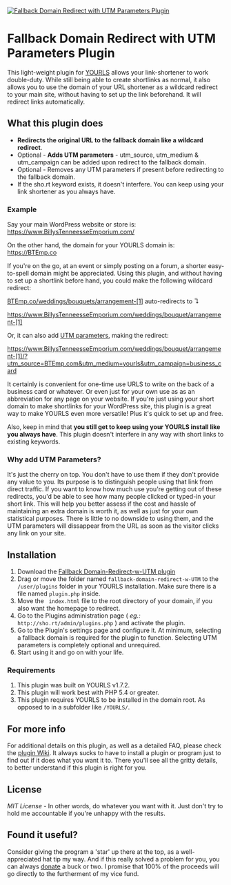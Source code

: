 [![Fallback Domain Redirect with UTM Parameters Plugin](https://millennialdiyer.com/wp1/wp-content/uploads/2018/06/Fallback-Domain-Redirect-with-UTM-Parameters-Title-Thumbnail.jpg#)](https://github.com/MillennialDIYer/Fallback-Domain-Redirect-w-UTM-Plugin/)

# Fallback Domain Redirect with UTM Parameters Plugin
This light-weight plugin for [YOURLS](https://github.com/YOURLS/YOURLS#readme) allows your link-shortener to work double-duty. While still being able to create shortlinks as normal, it also allows you to use the domain of your URL shortener as a wildcard redirect to your main site, without having to set up the link beforehand. It will redirect links automatically.

What this plugin does
------------
- **Redirects the original URL to the fallback domain like a wildcard redirect**.
- Optional - **Adds UTM parameters** - utm_source, utm_medium & utm_campaign can be added upon redirect to the fallback domain.
- Optional - Removes any UTM parameters if present before redirecting to the fallback domain.
- If the sho.rt keyword exists, it doesn't interfere. You can keep using your link shortener as you always have.

### Example

Say your main WordPress website or store is: https://www.BillysTenneesseEmporium.com/

On the other hand, the domain for your YOURLS domain is: https://BTEmp.co

If you're on the go, at an event or simply posting on a forum, a shorter easy-to-spell domain might be appreciated. Using this plugin, and without having to set up a shortlink before hand, you could make the following wildcard redirect:

[BTEmp.co/weddings/bouquets/arrangement-[1]](BTEmp.co/weddings/bouquets/arrangement-[1]) auto-redirects to ↴

https://www.BillysTenneesseEmporium.com/weddings/bouquet/arrangement-[1]

Or, it can also add [UTM parameters](https://en.wikipedia.org/wiki/UTM_parameters), making the redirect:

https://www.BillysTenneesseEmporium.com/weddings/bouquet/arrangement-[1]/?utm_source=BTEmp.com&utm_medium=yourls&utm_campaign=business_card

It certainly is convenient for one-time use URLS to write on the back of a business card or whatever. Or even just for your own use as as an abbreviation for any page on your website. If you're just using your short domain to make shortlinks for your WordPress site, this plugin is a great way to make YOURLS even more versatile! Plus it's quick to set up and free.

Also, keep in mind that **you still get to keep using your YOURLS install like you always have**. This plugin doesn't interfere in any way with short links to existing keywords.

### Why add UTM Parameters?

It's just the cherry on top. You don't have to use them if they don't provide any value to you. Its purpose is to distinguish people using that link from direct traffic. If you want to know how much use you're getting out of these redirects, you'd be able to see how many people clicked or typed-in your short link. This will help you better assess if the cost and hassle of maintaining an extra domain is worth it, as well as just for your own statistical purposes. There is little to no downside to using them, and the UTM parameters will dissappear from the URL as soon as the visitor clicks any link on your site.

Installation
------------
1. Download the [Fallback Domain-Redirect-w-UTM  plugin](../archive/master.zip "Fallback Domain-Redirect-w-UTM  plugin")
2. Drag or move the folder named `fallback-domain-redirect-w-UTM` to the `/user/plugins` folder in your YOURLS installation. Make sure there is a file named `plugin.php` inside.
3. Move the ` index.html` file to the root directory of your domain, if you also want the homepage to redirect. 
4. Go to the Plugins administration page ( *eg.:* `http://sho.rt/admin/plugins.php` ) and activate the plugin.
5. Go to the Plugin's settings page and configure it. At minimum, selecting a fallback domain is required for the plugin to function. Selecting UTM parameters is completely optional and unrequired.
6. Start using it and go on with your life.

### Requirements
1. This plugin was built on YOURLS v1.7.2.
2. This plugin will work best with PHP 5.4 or greater.
3. This plugin requires YOURLS to be installed in the domain root. As opposed to in a subfolder like `/YOURLS/`.

For more info
------------
For additional details on this plugin, as well as a detailed FAQ, please check the [plugin Wiki](../wiki "plugin Wiki"). It always sucks to have to install a plugin or program just to find out if it does what you want it to. There you'll see all the gritty details, to better understand if this plugin is right for you.

License
-------
*MIT License* - In other words, do whatever you want with it. Just don't try to hold me accountable if you're unhappy with the results.

Found it useful?
------------
Consider giving the program a 'star' up there at the top, as a well-appreciated hat tip my way. And if this really solved a problem for you, you can always [donate](https://millennialdiyer.com/donate/ "donate") a buck or two. I promise that 100% of the proceeds will go directly to the furtherment of my vice fund.
